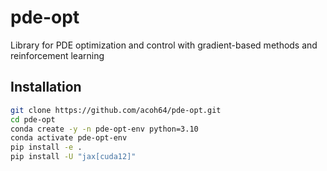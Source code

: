 # pde-opt
Library for PDE optimization and control with gradient-based methods and reinforcement learning

## Installation
```bash
git clone https://github.com/acoh64/pde-opt.git
cd pde-opt
conda create -y -n pde-opt-env python=3.10
conda activate pde-opt-env
pip install -e .
pip install -U "jax[cuda12]"
```